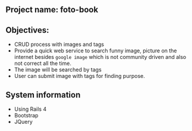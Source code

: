 ## Project name: foto-book ##
## Objectives: ##
- CRUD process with images and tags
- Provide a quick web service to search funny image, picture on the internet
  besides `google image` which is not community driven and also not correct all
  the time.
- The image will be searched by tags
- User can submit image with tags for finding purpose.

## System information ##
- Using Rails 4
- Bootstrap
- JQuery
